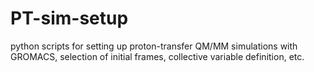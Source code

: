 # PT-sim-setup
python scripts for setting up proton-transfer QM/MM simulations with GROMACS, selection of initial frames, collective variable definition, etc. 
